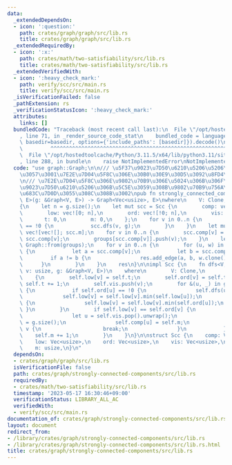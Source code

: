```yaml
---
data:
  _extendedDependsOn:
  - icon: ':question:'
    path: crates/graph/graph/src/lib.rs
    title: crates/graph/graph/src/lib.rs
  _extendedRequiredBy:
  - icon: ':x:'
    path: crates/math/two-satisfiability/src/lib.rs
    title: crates/math/two-satisfiability/src/lib.rs
  _extendedVerifiedWith:
  - icon: ':heavy_check_mark:'
    path: verify/scc/src/main.rs
    title: verify/scc/src/main.rs
  _isVerificationFailed: false
  _pathExtension: rs
  _verificationStatusIcon: ':heavy_check_mark:'
  attributes:
    links: []
  bundledCode: "Traceback (most recent call last):\n  File \"/opt/hostedtoolcache/Python/3.11.5/x64/lib/python3.11/site-packages/onlinejudge_verify/documentation/build.py\"\
    , line 71, in _render_source_code_stat\n    bundled_code = language.bundle(stat.path,\
    \ basedir=basedir, options={'include_paths': [basedir]}).decode()\n          \
    \         ^^^^^^^^^^^^^^^^^^^^^^^^^^^^^^^^^^^^^^^^^^^^^^^^^^^^^^^^^^^^^^^^^^^^^^^^^^^^^^^^^\n\
    \  File \"/opt/hostedtoolcache/Python/3.11.5/x64/lib/python3.11/site-packages/onlinejudge_verify/languages/rust.py\"\
    , line 288, in bundle\n    raise NotImplementedError\nNotImplementedError\n"
  code: "use graph::Graph;\n\n/// \u5F37\u9023\u7D50\u6210\u5206\u5206\u89E3\u3092\
    \u3057\u3001\u7E2E\u7D04\u5F8C\u306E\u30B0\u30E9\u30D5\u3092\u8FD4\u3059\u3002\
    \n/// \u7E2E\u7D04\u5F8C\u306E\u9802\u70B9\u306E\u5024\u306B\u306F\u3001\u5F37\
    \u9023\u7D50\u6210\u5206\u306B\u5C5E\u3059\u308B\u9802\u70B9\u756A\u53F7\u304C\
    \u683C\u7D0D\u3055\u308C\u308B\u3002\npub fn strongly_connected_components<V,\
    \ E>(g: &Graph<V, E>) -> Graph<Vec<usize>, E>\nwhere\n    V: Clone,\n    E: Clone,\n\
    {\n    let n = g.size();\n    let mut scc = Scc {\n        comp: vec![0; n],\n\
    \        low: vec![0; n],\n        ord: vec![!0; n],\n        vis: vec![],\n \
    \       t: 0,\n        m: 0,\n    };\n    for v in 0..n {\n        if scc.ord[v]\
    \ == !0 {\n            scc.dfs(v, g);\n        }\n    }\n    let mut groups =\
    \ vec![vec![]; scc.m];\n    for v in 0..n {\n        scc.comp[v] = scc.m - 1 -\
    \ scc.comp[v];\n        groups[scc.comp[v]].push(v);\n    }\n    let mut res =\
    \ Graph::from(groups);\n    for v in 0..n {\n        for (u, w) in g.out_edges(v)\
    \ {\n            let a = scc.comp[v];\n            let b = scc.comp[*u];\n   \
    \         if a != b {\n                res.add_edge(a, b, w.clone());\n      \
    \      }\n        }\n    }\n    res\n}\n\nimpl Scc {\n    fn dfs<V, E>(&mut self,\
    \ v: usize, g: &Graph<V, E>)\n    where\n        V: Clone,\n        E: Clone,\n\
    \    {\n        self.low[v] = self.t;\n        self.ord[v] = self.t;\n       \
    \ self.t += 1;\n        self.vis.push(v);\n        for &(u, _) in g.out_edges(v)\
    \ {\n            if self.ord[u] == !0 {\n                self.dfs(u, g);\n   \
    \             self.low[v] = self.low[v].min(self.low[u]);\n            } else\
    \ {\n                self.low[v] = self.low[v].min(self.ord[u]);\n           \
    \ }\n        }\n        if self.low[v] == self.ord[v] {\n            loop {\n\
    \                let u = self.vis.pop().unwrap();\n                self.ord[u]\
    \ = g.size();\n                self.comp[u] = self.m;\n                if u ==\
    \ v {\n                    break;\n                }\n            }\n        \
    \    self.m += 1;\n        }\n    }\n}\n\nstruct Scc {\n    comp: Vec<usize>,\n\
    \    low: Vec<usize>,\n    ord: Vec<usize>,\n    vis: Vec<usize>,\n    t: usize,\n\
    \    m: usize,\n}\n"
  dependsOn:
  - crates/graph/graph/src/lib.rs
  isVerificationFile: false
  path: crates/graph/strongly-connected-components/src/lib.rs
  requiredBy:
  - crates/math/two-satisfiability/src/lib.rs
  timestamp: '2023-05-17 16:30:46+09:00'
  verificationStatus: LIBRARY_ALL_AC
  verifiedWith:
  - verify/scc/src/main.rs
documentation_of: crates/graph/strongly-connected-components/src/lib.rs
layout: document
redirect_from:
- /library/crates/graph/strongly-connected-components/src/lib.rs
- /library/crates/graph/strongly-connected-components/src/lib.rs.html
title: crates/graph/strongly-connected-components/src/lib.rs
---
```

